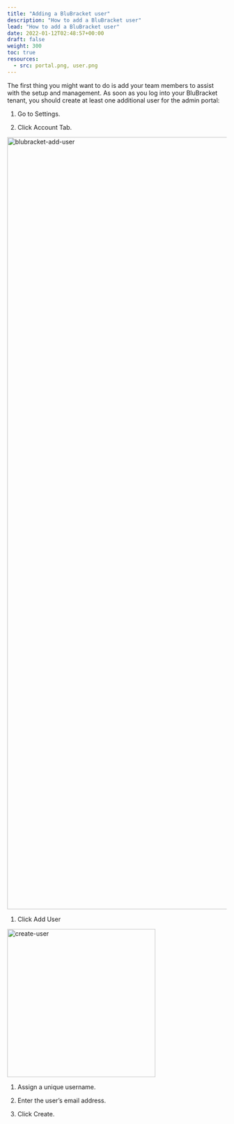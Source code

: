 ```yaml
---
title: "Adding a BluBracket user"
description: "How to add a BluBracket user"
lead: "How to add a BluBracket user"
date: 2022-01-12T02:48:57+00:00
draft: false
weight: 300
toc: true
resources:
  - src: portal.png, user.png
---
```


The first thing you might want to do is add your team members to assist with the setup and management. As soon as you log into your BluBracket tenant, you should create at least  one additional user for the admin portal:

1. Go to Settings.

2. Click Account Tab.

<img width="1772" alt="blubracket-add-user" src="https://user-images.githubusercontent.com/30603989/155419212-f4199cd1-3304-4634-b627-aa72c5b88eaf.png">

1. Click Add User

<img width="340" alt="create-user" src="https://user-images.githubusercontent.com/30603989/155419245-a189a73d-c4d0-46ea-9e18-9e4139c05a2c.png">

1. Assign a unique username.

2. Enter the user’s email address.

3. Click Create.
